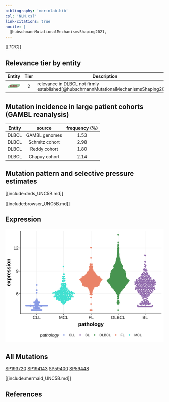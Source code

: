 ```yaml
---
bibliography: 'morinlab.bib'
csl: 'NLM.csl'
link-citations: true
nocite: |
  @hubschmannMutationalMechanismsShaping2021, 
---
```

[[_TOC_]]


## Relevance tier by entity

|Entity|Tier|Description                              |
|:------:|:----:|-----------------------------------------|
|![DLBCL](images/icons/DLBCL_tier2.png) |2   |relevance in DLBCL not firmly established[@hubschmannMutationalMechanismsShaping2021]|

## Mutation incidence in large patient cohorts (GAMBL reanalysis)

|Entity|source        |frequency (%)|
|:------:|:--------------:|:-------------:|
|DLBCL |GAMBL genomes |1.53         |
|DLBCL |Schmitz cohort|2.98         |
|DLBCL |Reddy cohort  |1.80         |
|DLBCL |Chapuy cohort |2.14         |

## Mutation pattern and selective pressure estimates

[[include:dnds_UNC5B.md]]

 
[[include:browser_UNC5B.md]]

## Expression
![](images/gene_expression/UNC5B_by_pathology.svg)
<!-- ORIGIN: hubschmannMutationalMechanismsShaping2021b -->
<!-- DLBCL: hubschmannMutationalMechanismsShaping2021b -->

## All Mutations

[SP193720](https://www.bcgsc.ca/downloads/morinlab/GAMBL/MALY/SP193720.html)
[SP194143](https://www.bcgsc.ca/downloads/morinlab/GAMBL/MALY/SP194143.html)
[SP59400](https://www.bcgsc.ca/downloads/morinlab/GAMBL/MALY/SP59400.html)
[SP59448](https://www.bcgsc.ca/downloads/morinlab/GAMBL/MALY/SP59448.html)

[[include:mermaid_UNC5B.md]]

## References

